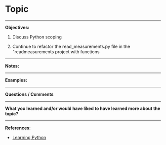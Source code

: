 Topic
=====

*****
**Objectives:**

1. Discuss Python scoping

2. Continue to refactor the read_measurements.py file in the "readmeasurements project with functions

*****
**Notes:**


*****
**Examples:**


*****
**Questions / Comments**


*****
**What you learned and/or would have liked to have learned more about the topic?**


*****
**References:**

* [Learning Python]


[Learning Python]:https://www.inkling.com/read/learning-python-mark-lutz-4th/chapter-17/python-scope-basics

